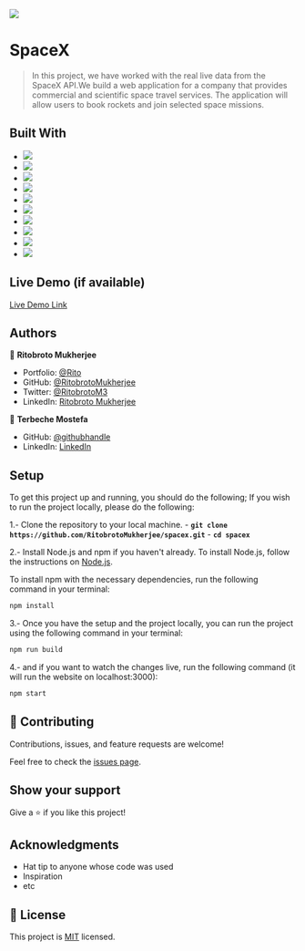 ![](https://img.shields.io/badge/Microverse-blueviolet)

# SpaceX

> In this project, we have worked with the real live data from the SpaceX API.We build a web application for a company that provides commercial and scientific space travel services. The application will allow users to book rockets and join selected space missions.


## Built With

- ![](https://img.shields.io/badge/Github-blueviolet)
- ![](https://img.shields.io/badge/Javascript-blue)
- ![](https://img.shields.io/badge/HTML-purple) 
- ![](https://img.shields.io/badge/CSS-blue)
- ![](https://img.shields.io/badge/WEBPACK-violet)
- ![](https://img.shields.io/badge/Barbel-violet)
- ![](https://img.shields.io/badge/API-black)
- ![](https://img.shields.io/badge/JSON-violet)
- ![](https://img.shields.io/badge/REACT-blue)
- ![](https://img.shields.io/badge/REDUX-blue)

## Live Demo (if available)

[Live Demo Link](https://livedemo.com)


## Authors

👤 **Ritobroto Mukherjee**

- Portfolio: [@Rito](https://ritobrotomukherjee.github.io/Work-Portfolio/)
- GitHub: [@RitobrotoMukherjee](https://github.com/RitobrotoMukherjee)
- Twitter: [@RitobrotoM3](https://twitter.com/RitobrotoM3)
- LinkedIn: [Ritobroto Mukherjee](https://www.linkedin.com/in/ritobroto-mukherjee-519148ba/)


👤 **Terbeche Mostefa**

- GitHub: [@githubhandle](https://github.com/Terbeche)
- LinkedIn: [LinkedIn](https://www.linkedin.com/in/mustapha-terbeche/)

## Setup

To get this project up and running, you should do the following;
If you wish to run the project locally, please do the following:

1.- Clone the repository to your local machine.
    - **`git clone https://github.com/RitobrotoMukherjee/spacex.git`**
    - **`cd spacex`**

2.- Install Node.js and npm if you haven't already.
   To install Node.js, follow the instructions on [Node.js](https://nodejs.org/en/).
   
   To install npm with the necessary dependencies, run the following command in your terminal:
   ``` bash
   npm install 
   ```

3.- Once you have the setup and the project locally, you can run the project using the following command in your terminal:
``` bash
npm run build
```
4.- and if you want to watch the changes live, run the following command (it will run the website on localhost:3000):
``` bash
npm start
```


## 🤝 Contributing

Contributions, issues, and feature requests are welcome!

Feel free to check the [issues page](https://github.com/RitobrotoMukherjee/spacex/issues).

## Show your support

Give a ⭐️ if you like this project!

## Acknowledgments

- Hat tip to anyone whose code was used
- Inspiration
- etc

## 📝 License

This project is [MIT](./MIT.md) licensed.
